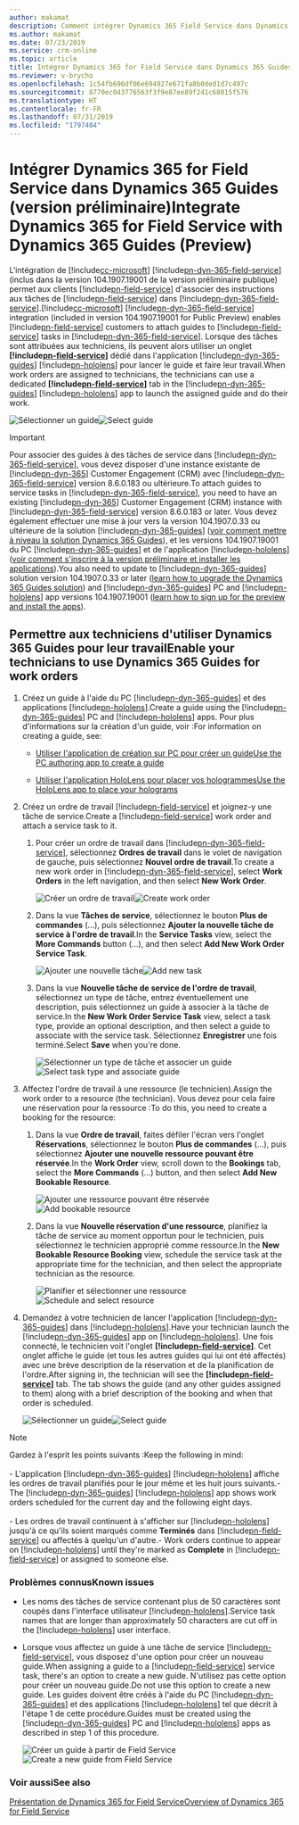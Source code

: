 ```yaml
---
author: makamat
description: Comment intégrer Dynamics 365 Field Service dans Dynamics 365 Guides (version préliminaire) pour que les techniciens de Field Service puissent suivre des instructions lorsqu'ils travaillent
ms.author: makamat
ms.date: 07/23/2019
ms.service: crm-online
ms.topic: article
title: Intégrer Dynamics 365 for Field Service dans Dynamics 365 Guides (version préliminaire)
ms.reviewer: v-brycho
ms.openlocfilehash: 1c54fb696df06e694927e671fa8b0ded1d7c497c
ms.sourcegitcommit: 8770ec043776563f3f9e87ee89f241c68015f576
ms.translationtype: HT
ms.contentlocale: fr-FR
ms.lasthandoff: 07/31/2019
ms.locfileid: "1797404"
---
```

# <a name="integrate-dynamics-365-for-field-service-with-dynamics-365-guides-preview"></a><span data-ttu-id="cbff0-103">Intégrer Dynamics 365 for Field Service dans Dynamics 365 Guides (version préliminaire)</span><span class="sxs-lookup"><span data-stu-id="cbff0-103">Integrate Dynamics 365 for Field Service with Dynamics 365 Guides (Preview)</span></span>

<span data-ttu-id="cbff0-104">L'intégration de [!include[cc-microsoft](../includes/cc-microsoft.md)] [!include[pn-dyn-365-field-service](../includes/pn-dyn-365-field-service.md)] (inclus dans la version 104.1907.19001 de la version préliminaire publique) permet aux clients [!include[pn-field-service](../includes/pn-field-service.md)] d'associer des instructions aux tâches de [!include[pn-field-service](../includes/pn-field-service.md)] dans [!include[pn-dyn-365-field-service](../includes/pn-dyn-365-field-service.md)].</span><span class="sxs-lookup"><span data-stu-id="cbff0-104">[!include[cc-microsoft](../includes/cc-microsoft.md)] [!include[pn-dyn-365-field-service](../includes/pn-dyn-365-field-service.md)] integration (included in version 104.1907.19001 for Public Preview) enables [!include[pn-field-service](../includes/pn-field-service.md)] customers to attach guides to [!include[pn-field-service](../includes/pn-field-service.md)] tasks in [!include[pn-dyn-365-field-service](../includes/pn-dyn-365-field-service.md)].</span></span> <span data-ttu-id="cbff0-105">Lorsque des tâches sont attribuées aux techniciens, ils peuvent alors utiliser un onglet **[!include[pn-field-service](../includes/pn-field-service.md)]** dédié dans l'application [!include[pn-dyn-365-guides](../includes/pn-dyn-365-guides.md)] [!include[pn-hololens](../includes/pn-hololens.md)] pour lancer le guide et faire leur travail.</span><span class="sxs-lookup"><span data-stu-id="cbff0-105">When work orders are assigned to technicians, the technicians can use a dedicated **[!include[pn-field-service](../includes/pn-field-service.md)]** tab in the [!include[pn-dyn-365-guides](../includes/pn-dyn-365-guides.md)] [!include[pn-hololens](../includes/pn-hololens.md)] app to launch the assigned guide and do their work.</span></span>

<span data-ttu-id="cbff0-106">![Sélectionner un guide](media/select-guide.PNG "Sélectionner un guide")</span><span class="sxs-lookup"><span data-stu-id="cbff0-106">![Select guide](media/select-guide.PNG "Select guide")</span></span>   

> [!IMPORTANT]
> <span data-ttu-id="cbff0-107">Pour associer des guides à des tâches de service dans [!include[pn-dyn-365-field-service](../includes/pn-dyn-365-field-service.md)], vous devez disposer d'une instance existante de [!include[pn-dyn-365](../includes/pn-dyn-365.md)] Customer Engagement (CRM) avec [!include[pn-dyn-365-field-service](../includes/pn-dyn-365-field-service.md)] version 8.6.0.183 ou ultérieure.</span><span class="sxs-lookup"><span data-stu-id="cbff0-107">To attach guides to service tasks in [!include[pn-dyn-365-field-service](../includes/pn-dyn-365-field-service.md)], you need to have an existing [!include[pn-dyn-365](../includes/pn-dyn-365.md)] Customer Engagement (CRM) instance with [!include[pn-dyn-365-field-service](../includes/pn-dyn-365-field-service.md)] version 8.6.0.183 or later.</span></span> <span data-ttu-id="cbff0-108">Vous devez également effectuer une mise à jour vers la version 104.1907.0.33 ou ultérieure de la solution [!include[pn-dyn-365-guides](../includes/pn-dyn-365-guides.md)] ([voir comment mettre à niveau la solution Dynamics 365 Guides](upgrade.md)), et les versions 104.1907.19001 du PC [!include[pn-dyn-365-guides](../includes/pn-dyn-365-guides.md)] et de l'application [!include[pn-hololens](../includes/pn-hololens.md)] ([voir comment s'inscrire à la version préliminaire et installer les applications](setup.md)).</span><span class="sxs-lookup"><span data-stu-id="cbff0-108">You also need to update to [!include[pn-dyn-365-guides](../includes/pn-dyn-365-guides.md)] solution version 104.1907.0.33 or later ([learn how to upgrade the Dynamics 365 Guides solution](upgrade.md)) and [!include[pn-dyn-365-guides](../includes/pn-dyn-365-guides.md)] PC and [!include[pn-hololens](../includes/pn-hololens.md)] app versions 104.1907.19001 ([learn how to sign up for the preview and install the apps](setup.md)).</span></span>

## <a name="enable-your-technicians-to-use-dynamics-365-guides-for-work-orders"></a><span data-ttu-id="cbff0-109">Permettre aux techniciens d'utiliser Dynamics 365 Guides pour leur travail</span><span class="sxs-lookup"><span data-stu-id="cbff0-109">Enable your technicians to use Dynamics 365 Guides for work orders</span></span>

1. <span data-ttu-id="cbff0-110">Créez un guide à l'aide du PC [!include[pn-dyn-365-guides](../includes/pn-dyn-365-guides.md)] et des applications [!include[pn-hololens](../includes/pn-hololens.md)].</span><span class="sxs-lookup"><span data-stu-id="cbff0-110">Create a guide using the [!include[pn-dyn-365-guides](../includes/pn-dyn-365-guides.md)] PC and [!include[pn-hololens](../includes/pn-hololens.md)] apps.</span></span> <span data-ttu-id="cbff0-111">Pour plus d'informations sur la création d'un guide, voir :</span><span class="sxs-lookup"><span data-stu-id="cbff0-111">For information on creating a guide, see:</span></span>
  
   - [<span data-ttu-id="cbff0-112">Utiliser l'application de création sur PC pour créer un guide</span><span class="sxs-lookup"><span data-stu-id="cbff0-112">Use the PC authoring app to create a guide</span></span>](pc-authoring.md)
   
   - [<span data-ttu-id="cbff0-113">Utiliser l'application HoloLens pour placer vos hologrammes</span><span class="sxs-lookup"><span data-stu-id="cbff0-113">Use the HoloLens app to place your holograms</span></span>](hololens-authoring.md)
   
2. <span data-ttu-id="cbff0-114">Créez un ordre de travail [!include[pn-field-service](../includes/pn-field-service.md)] et joignez-y une tâche de service.</span><span class="sxs-lookup"><span data-stu-id="cbff0-114">Create a [!include[pn-field-service](../includes/pn-field-service.md)] work order and attach a service task to it.</span></span> 

   1. <span data-ttu-id="cbff0-115">Pour créer un ordre de travail dans [!include[pn-dyn-365-field-service](../includes/pn-dyn-365-field-service.md)], sélectionnez **Ordres de travail** dans le volet de navigation de gauche, puis sélectionnez **Nouvel ordre de travail**.</span><span class="sxs-lookup"><span data-stu-id="cbff0-115">To create a new work order in [!include[pn-dyn-365-field-service](../includes/pn-dyn-365-field-service.md)], select **Work Orders** in the left navigation, and then select **New Work Order**.</span></span>
   
      <span data-ttu-id="cbff0-116">![Créer un ordre de travail](media/create-work-order.PNG "Créer un ordre de travail")</span><span class="sxs-lookup"><span data-stu-id="cbff0-116">![Create work order](media/create-work-order.PNG "Create work order")</span></span>  
      
   2. <span data-ttu-id="cbff0-117">Dans la vue **Tâches de service**, sélectionnez le bouton **Plus de commandes** (...), puis sélectionnez **Ajouter la nouvelle tâche de service à l'ordre de travail**.</span><span class="sxs-lookup"><span data-stu-id="cbff0-117">In the **Service Tasks** view, select the **More Commands** button (...), and then select **Add New Work Order Service Task**.</span></span>
   
      <span data-ttu-id="cbff0-118">![Ajouter une nouvelle tâche](media/add-new-task.PNG "Ajouter une nouvelle tâche")</span><span class="sxs-lookup"><span data-stu-id="cbff0-118">![Add new task](media/add-new-task.PNG "Add new task")</span></span>   
      
   3. <span data-ttu-id="cbff0-119">Dans la vue **Nouvelle tâche de service de l'ordre de travail**, sélectionnez un type de tâche, entrez éventuellement une description, puis sélectionnez un guide à associer à la tâche de service.</span><span class="sxs-lookup"><span data-stu-id="cbff0-119">In the **New Work Order Service Task** view, select a task type, provide an optional description, and then select a guide to associate with the service task.</span></span> <span data-ttu-id="cbff0-120">Sélectionnez **Enregistrer** une fois terminé.</span><span class="sxs-lookup"><span data-stu-id="cbff0-120">Select **Save** when you're done.</span></span>
   
      <span data-ttu-id="cbff0-121">![Sélectionner un type de tâche et associer un guide](media/new-work-order-options.PNG "Sélectionner un type de tâche et associer un guide")</span><span class="sxs-lookup"><span data-stu-id="cbff0-121">![Select task type and associate guide](media/new-work-order-options.PNG "Select task type and associate guide")</span></span>   
      
3. <span data-ttu-id="cbff0-122">Affectez l'ordre de travail à une ressource (le technicien).</span><span class="sxs-lookup"><span data-stu-id="cbff0-122">Assign the work order to a resource (the technician).</span></span> <span data-ttu-id="cbff0-123">Vous devez pour cela faire une réservation pour la ressource :</span><span class="sxs-lookup"><span data-stu-id="cbff0-123">To do this, you need to create a booking for the resource:</span></span>

   1. <span data-ttu-id="cbff0-124">Dans la vue **Ordre de travail**, faites défiler l'écran vers l'onglet **Réservations**, sélectionnez le bouton **Plus de commandes** (...), puis sélectionnez **Ajouter une nouvelle ressource pouvant être réservée**.</span><span class="sxs-lookup"><span data-stu-id="cbff0-124">In the **Work Order** view, scroll down to the **Bookings** tab, select the **More Commands** (...) button, and then select **Add New Bookable Resource**.</span></span>
   
      <span data-ttu-id="cbff0-125">![Ajouter une ressource pouvant être réservée](media/add-bookable-resource.PNG "Ajouter une ressource pouvant être réservée")</span><span class="sxs-lookup"><span data-stu-id="cbff0-125">![Add bookable resource](media/add-bookable-resource.PNG "Add bookable resource")</span></span>   
      
   2. <span data-ttu-id="cbff0-126">Dans la vue **Nouvelle réservation d'une ressource**, planifiez la tâche de service au moment opportun pour le technicien, puis sélectionnez le technicien approprié comme ressource.</span><span class="sxs-lookup"><span data-stu-id="cbff0-126">In the **New Bookable Resource Booking** view, schedule the service task at the appropriate time for the technician, and then select the appropriate technician as the resource.</span></span>
   
      <span data-ttu-id="cbff0-127">![Planifier et sélectionner une ressource](media/schedule-select-resource.PNG "Planifier et sélectionner une ressource")</span><span class="sxs-lookup"><span data-stu-id="cbff0-127">![Schedule and select resource](media/schedule-select-resource.PNG "Schedule and select resource")</span></span>   
      
4. <span data-ttu-id="cbff0-128">Demandez à votre technicien de lancer l'application [!include[pn-dyn-365-guides](../includes/pn-dyn-365-guides.md)] dans [!include[pn-hololens](../includes/pn-hololens.md)].</span><span class="sxs-lookup"><span data-stu-id="cbff0-128">Have your technician launch the [!include[pn-dyn-365-guides](../includes/pn-dyn-365-guides.md)] app on [!include[pn-hololens](../includes/pn-hololens.md)].</span></span> <span data-ttu-id="cbff0-129">Une fois connecté, le technicien voit l'onglet **[!include[pn-field-service](../includes/pn-field-service.md)]**. Cet onglet affiche le guide (et tous les autres guides qui lui ont été affectés) avec une brève description de la réservation et de la planification de l'ordre.</span><span class="sxs-lookup"><span data-stu-id="cbff0-129">After signing in, the technician will see the **[!include[pn-field-service](../includes/pn-field-service.md)]** tab. The tab shows the guide (and any other guides assigned to them) along with a brief description of the booking and when that order is scheduled.</span></span>

    <span data-ttu-id="cbff0-130">![Sélectionner un guide](media/select-guide-3.PNG "Sélectionner un guide")</span><span class="sxs-lookup"><span data-stu-id="cbff0-130">![Select guide](media/select-guide-3.PNG "Select guide")</span></span>   
    
    
> [!NOTE]
> <span data-ttu-id="cbff0-131">Gardez à l'esprit les points suivants :</span><span class="sxs-lookup"><span data-stu-id="cbff0-131">Keep the following in mind:</span></span><br><br><span data-ttu-id="cbff0-132">- L'application [!include[pn-dyn-365-guides](../includes/pn-dyn-365-guides.md)] [!include[pn-hololens](../includes/pn-hololens.md)] affiche les ordres de travail planifiés pour le jour même et les huit jours suivants.</span><span class="sxs-lookup"><span data-stu-id="cbff0-132">- The [!include[pn-dyn-365-guides](../includes/pn-dyn-365-guides.md)] [!include[pn-hololens](../includes/pn-hololens.md)] app shows work orders scheduled for the current day and the following eight days.</span></span><br><br><span data-ttu-id="cbff0-133">- Les ordres de travail continuent à s'afficher sur [!include[pn-hololens](../includes/pn-hololens.md)] jusqu'à ce qu'ils soient marqués comme **Terminés** dans [!include[pn-field-service](../includes/pn-field-service.md)] ou affectés à quelqu'un d'autre.</span><span class="sxs-lookup"><span data-stu-id="cbff0-133">- Work orders continue to appear on [!include[pn-hololens](../includes/pn-hololens.md)] until they're marked as **Complete** in [!include[pn-field-service](../includes/pn-field-service.md)] or assigned to someone else.</span></span>

### <a name="known-issues"></a><span data-ttu-id="cbff0-134">Problèmes connus</span><span class="sxs-lookup"><span data-stu-id="cbff0-134">Known issues</span></span>

- <span data-ttu-id="cbff0-135">Les noms des tâches de service contenant plus de 50 caractères sont coupés dans l'interface utilisateur [!include[pn-hololens](../includes/pn-hololens.md)].</span><span class="sxs-lookup"><span data-stu-id="cbff0-135">Service task names that are longer than approximately 50 characters are cut off in the [!include[pn-hololens](../includes/pn-hololens.md)] user interface.</span></span>

- <span data-ttu-id="cbff0-136">Lorsque vous affectez un guide à une tâche de service [!include[pn-field-service](../includes/pn-field-service.md)], vous disposez d'une option pour créer un nouveau guide.</span><span class="sxs-lookup"><span data-stu-id="cbff0-136">When assigning a guide to a [!include[pn-field-service](../includes/pn-field-service.md)] service task, there's an option to create a new guide.</span></span> <span data-ttu-id="cbff0-137">N'utilisez pas cette option pour créer un nouveau guide.</span><span class="sxs-lookup"><span data-stu-id="cbff0-137">Do not use this option to create a new guide.</span></span> <span data-ttu-id="cbff0-138">Les guides doivent être créés à l'aide du PC [!include[pn-dyn-365-guides](../includes/pn-dyn-365-guides.md)] et des applications [!include[pn-hololens](../includes/pn-hololens.md)] tel que décrit à l'étape 1 de cette procédure.</span><span class="sxs-lookup"><span data-stu-id="cbff0-138">Guides must be created using the [!include[pn-dyn-365-guides](../includes/pn-dyn-365-guides.md)] PC and [!include[pn-hololens](../includes/pn-hololens.md)] apps as described in step 1 of this procedure.</span></span>
   
   <span data-ttu-id="cbff0-139">![Créer un guide à partir de Field Service](media/create-new-guide-from-field-service.PNG "Créer un guide à partir de Field Service")</span><span class="sxs-lookup"><span data-stu-id="cbff0-139">![Create a new guide from Field Service](media/create-new-guide-from-field-service.PNG "Create a new guide from Field Service")</span></span>   

### <a name="see-also"></a><span data-ttu-id="cbff0-140">Voir aussi</span><span class="sxs-lookup"><span data-stu-id="cbff0-140">See also</span></span>

[<span data-ttu-id="cbff0-141">Présentation de Dynamics 365 for Field Service</span><span class="sxs-lookup"><span data-stu-id="cbff0-141">Overview of Dynamics 365 for Field Service</span></span>](https://docs.microsoft.com/dynamics365/customer-engagement/field-service/overview)
      
      
   
